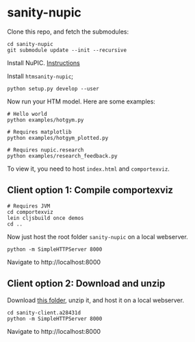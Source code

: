 # sanity-nupic

Clone this repo, and fetch the submodules:

~~~
cd sanity-nupic
git submodule update --init --recursive
~~~

Install NuPIC. [Instructions](https://github.com/numenta/nupic)

Install `htmsanity-nupic`;

~~~
python setup.py develop --user
~~~

Now run your HTM model. Here are some examples:

~~~
# Hello world
python examples/hotgym.py

# Requires matplotlib
python examples/hotgym_plotted.py

# Requires nupic.research
python examples/research_feedback.py
~~~

To view it, you need to host `index.html` and `comportexviz`.

## Client option 1: Compile comportexviz

~~~
# Requires JVM
cd comportexviz
lein cljsbuild once demos
cd ..
~~~

Now just host the root folder `sanity-nupic` on a local webserver.

~~~
python -m SimpleHTTPServer 8000
~~~

Navigate to http://localhost:8000

## Client option 2: Download and unzip

Download [this folder](http://mrcslws.com/stuff/sanity-client.a28431d.zip), unzip it, and host it on a local webserver.

~~~
cd sanity-client.a28431d
python -m SimpleHTTPServer 8000
~~~

Navigate to http://localhost:8000
